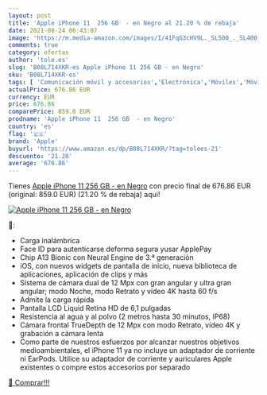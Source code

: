 ```yaml
---
layout: post
title: 'Apple iPhone 11  256 GB  - en Negro al 21.20 % de rebaja'
date: 2021-08-24 06:43:07
image: 'https://m.media-amazon.com/images/I/41FqG3cHV9L._SL500_._SL400_.jpg'
comments: true
category: ofertas
author: 'tole.es'
slug: 'B08L714XKR-es Apple iPhone 11 256 GB - en Negro'
sku: 'B08L714XKR-es'
tags: [ 'Comunicación móvil y accesorios','Electrónica','Móviles','Móviles y smartphones libres','apple','iphone', ]
actualPrice: 676.86 EUR
currency: EUR
price: 676.86
comparePrice: 859.0 EUR
prodname: 'Apple iPhone 11  256 GB  - en Negro'
country: 'es'
flag: '🇪🇸'
brand: 'Apple'
buyurl: 'https://www.amazon.es/dp/B08L714XKR/?tag=tolees-21'
descuento: '21.20'
average: '676.86'
---
```


Tienes [Apple iPhone 11  256 GB  - en Negro](https://www.amazon.es/dp/B08L714XKR/?tag=tolees-21) con precio final de  676.86 EUR (original: 859.0 EUR) (21.20 %  de rebaja) aqui!

[![Apple iPhone 11  256 GB  - en Negro](https://m.media-amazon.com/images/I/41FqG3cHV9L._SL500_._SL400_.jpg)](https://www.amazon.es/dp/B08L714XKR/?tag=tolees-21)

🔎:

- Carga inalámbrica
- Face ID para autenticarse deforma segura yusar ApplePay
- Chip A13 Bionic con Neural Engine de 3.ª generación
- iOS, con nuevos widgets de pantalla de inicio, nueva biblioteca de aplicaciones, aplicación de clips y más
- Sistema de cámara dual de 12 Mpx con gran angular y ultra gran angular; modo Noche, modo Retrato y vídeo 4K hasta 60 f/s
- Admite la carga rápida
- Pantalla LCD Liquid Retina HD de 6,1 pulgadas
- Resistencia al agua y al polvo (2 metros hasta 30 minutos, IP68)
- Cámara frontal TrueDepth de 12 Mpx con modo Retrato, vídeo 4K y grabación a cámara lenta
- Como parte de nuestros esfuerzos por alcanzar nuestros objetivos medioambientales, el iPhone 11 ya no incluye un adaptador de corriente ni EarPods. Utilice su adaptador de corriente y auriculares Apple existentes o compre estos accesorios por separado

[🛒 Comprar!!!](https://www.amazon.es/dp/B08L714XKR/?tag=tolees-21)
